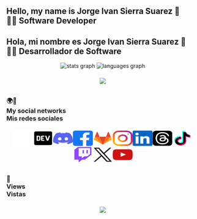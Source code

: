 ## Hello, my name is Jorge Ivan Sierra Suarez 👋<br>👨‍💻 Software Developer

## Hola, mi nombre es Jorge Ivan Sierra Suarez 👋<br>👨‍💻 Desarrollador de Software

<div align="center">
  <img src="https://github-readme-stats.vercel.app/api?username=jissbossg&hide_title=false&hide_rank=false&show_icons=true&include_all_commits=true&count_private=true&disable_animations=false&theme=dracula&locale=en&hide_border=false&order=1" height="150" alt="stats graph"  />
  <img src="https://github-readme-stats.vercel.app/api/top-langs?username=jissbossg&locale=en&hide_title=false&layout=compact&card_width=320&langs_count=5&theme=dracula&hide_border=false&order=2" height="150" alt="languages graph"  />
</div>

###

<div align="center"><img src="https://visitor-badge.laobi.icu/badge?page_id=jissbossg.jissbossg&"/></div>

##

###

### 🌍🔗<br>My social networks<br>Mis redes sociales

###

<div align="center"><a href="https://app.aluracursos.com/user/jissbossg
" target="_blank"><img src="https://github.com/jissbossg/jissbossg/blob/main/assets/icons/social/svg/alura/default.svg" width="52" height="40" alt="Alura logo"/></a><a href="https://dev.to/jissbossg" target="_blank"><img src="https://github.com/jissbossg/jissbossg/blob/main/assets/icons/social/svg/devto/default.svg" width="52" height="40" alt="Dev.To logo"/></a><a href="https://discord.gg/xh6cK2wsQE
" target="_blank"><img src="https://github.com/jissbossg/jissbossg/blob/main/assets/icons/social/svg/discord/default.svg" width="52" height="40" alt="Discord logo"/></a><a href="https://www.facebook.com/jissbossg" target="_blank"><img src="https://github.com/jissbossg/jissbossg/blob/main/assets/icons/social/svg/facebook/default.svg" width="52" height="40" alt="Facebook logo"/></a><a href="https://gitlab.com/jissbossg" target="_blank"><img src="https://github.com/jissbossg/jissbossg/blob/main/assets/icons/social/svg/gitlab/default.svg" width="52" height="40" alt="GitLab logo"/></a><a href="https://www.instagram.com/jissbossg"><img src="https://github.com/jissbossg/jissbossg/blob/main/assets/icons/social/svg/instagram/default.svg" width="52" height="40" alt="Instagram logo"/></a><a href="https://www.linkedin.com/in/jissbossg"><img src="https://github.com/jissbossg/jissbossg/blob/main/assets/icons/social/svg/linkedin/default.svg" width="52" height="40" alt="Linkedin logo"/></a><a href="https://www.threads.net/@jissbossg"><img src="https://github.com/jissbossg/jissbossg/blob/main/assets/icons/social/svg/threads/default.svg" width="52" height="40" alt="Threads logo"/></a><a href="https://www.tiktok.com/@jissbossg"><img src="https://github.com/jissbossg/jissbossg/blob/main/assets/icons/social/svg/tiktok/default.svg" width="52" height="40" alt="Tiktok logo"/></a><a href="https://www.twitch.tv/jissbossg"><img src="https://github.com/jissbossg/jissbossg/blob/main/assets/icons/social/svg/twitch/default.svg" width="52" height="40" alt="Twitch logo"/></a><a href="https://x.com/jissbossg"><img src="https://github.com/jissbossg/jissbossg/blob/main/assets/icons/social/svg/x/default.svg" width="52" height="40" alt="X logo"/></a><a href="https://www.youtube.com/@jissbossg"><img src="https://github.com/jissbossg/jissbossg/blob/main/assets/icons/social/svg/youtube/default.svg" width="52" height="40" alt="Youtube logo"/></a></div>

##

###

### 🔎<br>Views<br>Vistas

###

<div align="center"><img src="https://profile-counter.glitch.me/jissbossg/count.svg?"/></div>

###
<!--
**jissbossg/jissbossg** is a ✨ _special_ ✨ repository because its `README.md` (this file) appears on your GitHub profile.

Here are some ideas to get you started:

- 🔭 I’m currently working on ...
- 🌱 I’m currently learning ...
- 👯 I’m looking to collaborate on ...
- 🤔 I’m looking for help with ...
- 💬 Ask me about ...
- 📫 How to reach me: ...
- 😄 Pronouns: ...
- ⚡ Fun fact: ...
-->
<!--
